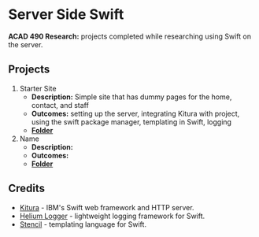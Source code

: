 # Server Side Swift
**ACAD 490 Research:** projects completed while researching using Swift on the server.

## Projects
1. Starter Site
	* **Description:** Simple site that has dummy pages for the home, contact, and staff
	* **Outcomes:** setting up the server, integrating Kitura with project, using the swift package manager, templating in Swift, logging
	* **[Folder](https://github.com/surayashivji/KituraProgress/)**
2. Name
	* **Description:** 
	* **Outcomes:** 
	* **[Folder](https://github.com/surayashivji/KituraProgress/)**

## Credits
* [Kitura](https://github.com/IBM-Swift/Kitura) - IBM's Swift web framework and HTTP server.
* [Helium Logger](https://github.com/IBM-Swift/HeliumLogger) - lightweight logging framework for Swift.
* [Stencil](https://github.com/IBM-Swift/Kitura-StencilTemplateEngine) - templating language for Swift.